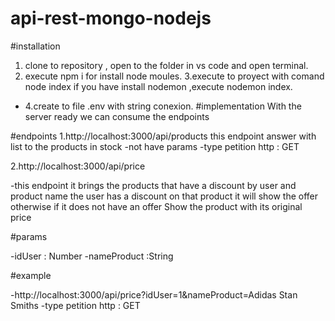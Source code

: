 # api-rest-mongo-nodejs

#installation
1. clone to repository , open to the folder in vs code and open terminal.
2. execute npm i for install node moules.
3.execute to proyect with comand node index if you have install nodemon ,execute nodemon index.
- 4.create to file .env with string conexion.
#implementation
With the server ready we can consume the endpoints

#endpoints 
1.http://localhost:3000/api/products
this endpoint answer with list to the products in stock
-not have params
-type petition http : GET

2.http://localhost:3000/api/price

-this endpoint it brings the products that have a discount by user and product name the user has a discount on that product it will show the offer otherwise if it does not have an offer Show the product with its original price

#params 

-idUser : Number 
-nameProduct :String

#example

-http://localhost:3000/api/price?idUser=1&nameProduct=Adidas Stan Smiths
-type petition http : GET

